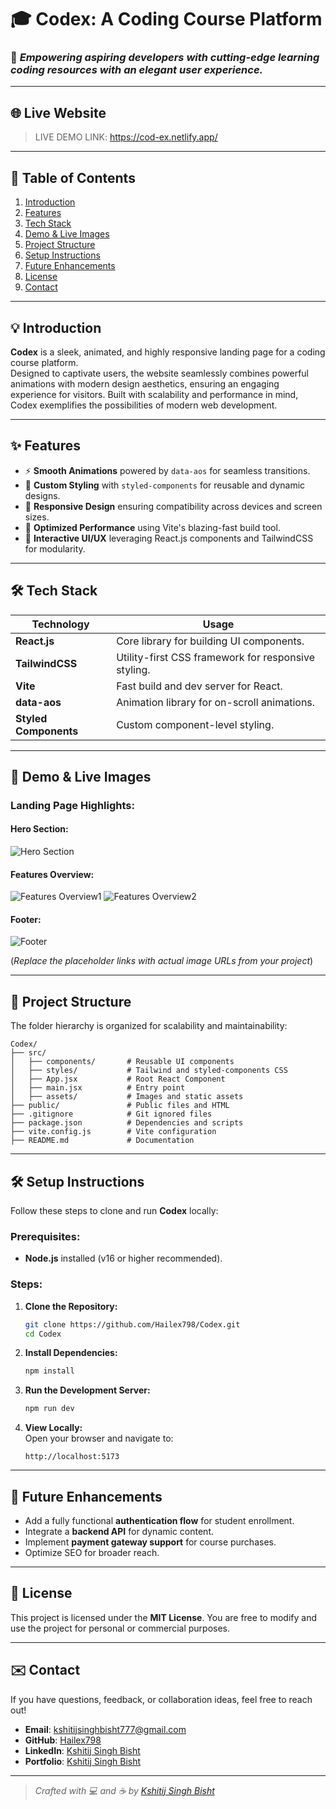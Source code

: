 # 🎓 **Codex: A Coding Course Platform**  

### 🌟 *Empowering aspiring developers with cutting-edge learning coding resources with an elegant user experience.*  

---

## 🌐 **Live Website**  
> LIVE DEMO LINK: https://cod-ex.netlify.app/

---

## 📖 **Table of Contents**  
1. [Introduction](#introduction)  
2. [Features](#features)  
3. [Tech Stack](#tech-stack)
4. [Demo & Live Images](#demo--live-images)  
5. [Project Structure](#project-structure)  
6. [Setup Instructions](#setup-instructions)  
7. [Future Enhancements](#future-enhancements)  
8. [License](#license)  
9. [Contact](#contact)  

---

## 💡 **Introduction**  

**Codex** is a sleek, animated, and highly responsive landing page for a coding course platform.  
Designed to captivate users, the website seamlessly combines powerful animations with modern design aesthetics, ensuring an engaging experience for visitors. Built with scalability and performance in mind, Codex exemplifies the possibilities of modern web development.

---

## ✨ **Features**  
- ⚡ **Smooth Animations** powered by `data-aos` for seamless transitions.  
- 🎨 **Custom Styling** with `styled-components` for reusable and dynamic designs.  
- 📱 **Responsive Design** ensuring compatibility across devices and screen sizes.  
- 🚀 **Optimized Performance** using Vite's blazing-fast build tool.  
- 🌌 **Interactive UI/UX** leveraging React.js components and TailwindCSS for modularity.  

---

## 🛠️ **Tech Stack**  

| **Technology**      | **Usage**                                           |  
|----------------------|-----------------------------------------------------|  
| **React.js**         | Core library for building UI components.           |  
| **TailwindCSS**      | Utility-first CSS framework for responsive styling. |  
| **Vite**             | Fast build and dev server for React.               |  
| **data-aos**         | Animation library for on-scroll animations.        |  
| **Styled Components**| Custom component-level styling.                    |  

---

## 📸 **Demo & Live Images**  

### Landing Page Highlights:  
#### Hero Section:  
![Hero Section](./src/assets/samples/s4.png)

#### Features Overview:  
![Features Overview1](./src/assets/samples/s3.png)
![Features Overview2](./src/assets/samples/s2.png)

#### Footer:  
![Footer](./src/assets/samples/s1.png)

(*Replace the placeholder links with actual image URLs from your project*)  

---

## 📁 **Project Structure**  

The folder hierarchy is organized for scalability and maintainability:  

```plaintext
Codex/
├── src/
│   ├── components/       # Reusable UI components  
│   ├── styles/           # Tailwind and styled-components CSS  
│   ├── App.jsx           # Root React Component  
│   ├── main.jsx          # Entry point  
│   ├── assets/           # Images and static assets  
├── public/               # Public files and HTML  
├── .gitignore            # Git ignored files  
├── package.json          # Dependencies and scripts  
├── vite.config.js        # Vite configuration  
├── README.md             # Documentation  
```

---

## 🛠️ **Setup Instructions**  

Follow these steps to clone and run **Codex** locally:  

### Prerequisites:  
- **Node.js** installed (v16 or higher recommended).  

### Steps:  

1. **Clone the Repository:**  
   ```bash  
   git clone https://github.com/Hailex798/Codex.git  
   cd Codex  
   ```  

2. **Install Dependencies:**  
   ```bash  
   npm install  
   ```  

3. **Run the Development Server:**  
   ```bash  
   npm run dev  
   ```  

4. **View Locally:**  
   Open your browser and navigate to:  
   ```
   http://localhost:5173  
   ```  

---

## 🚀 **Future Enhancements**  

- Add a fully functional **authentication flow** for student enrollment.  
- Integrate a **backend API** for dynamic content.  
- Implement **payment gateway support** for course purchases.  
- Optimize SEO for broader reach.  

---

## 📜 **License**  

This project is licensed under the **MIT License**. You are free to modify and use the project for personal or commercial purposes.  

---

## ✉️ **Contact**  

If you have questions, feedback, or collaboration ideas, feel free to reach out!  

- **Email**: [kshitijsinghbisht777@gmail.com](mailto:kshitijsinghbisht777@gmail.com)
- **GitHub**: [Hailex798](https://github.com/hailex798)
- **LinkedIn**: [Kshitij Singh Bisht](https://linkedin.com/in/kshitijsinghbisht)
- **Portfolio**: [Kshitij Singh Bisht](https://kshitijsinghbisht.netlify.app)

---

> *Crafted with 💻 and ☕ by [Kshitij Singh Bisht](https://kshitijsinghbisht.netlify.app)*  

